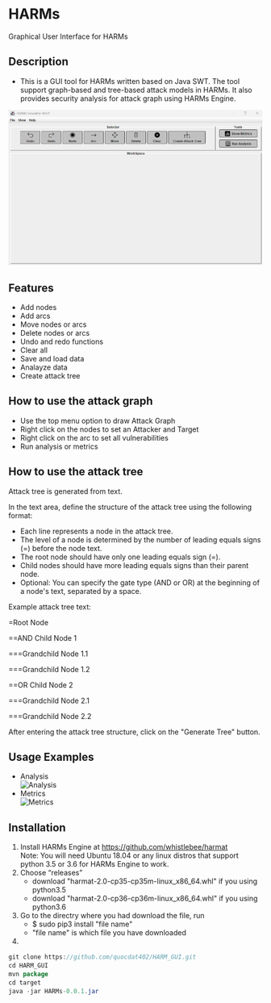 # HARMs
Graphical User Interface for HARMs

## Description
-	This is a GUI tool for HARMs written based on Java SWT. The tool support graph-based and tree-based attack models in HARMs. It also provides security analysis for attack graph using HARMs Engine.

![Main](./img/ui.png)
 
## Features
-	Add nodes
-	Add arcs
-	Move nodes or arcs
-	Delete nodes or arcs
-	Undo and redo functions
-	Clear all
-	Save and load data
-	Analayze data
-  Create attack tree

## How to use the attack graph
- Use the top menu option to draw Attack Graph
- Right click on the nodes to set an Attacker and Target
- Right click on the arc to set all vulnerabilities 
- Run analysis or metrics

## How to use the attack tree
Attack tree is generated from text.

In the text area, define the structure of the attack tree using the following format:

- Each line represents a node in the attack tree.
- The level of a node is determined by the number of leading equals signs (=) before the node text.
- The root node should have only one leading equals sign (=).
- Child nodes should have more leading equals signs than their parent node.
- Optional: You can specify the gate type (AND or OR) at the beginning of a node's text, separated by a space.

Example attack tree text:

=Root Node

==AND Child Node 1

===Grandchild Node 1.1

===Grandchild Node 1.2

==OR Child Node 2

===Grandchild Node 2.1

===Grandchild Node 2.2

After entering the attack tree structure, click on the "Generate Tree" button.

## Usage Examples
- Analysis<br />
![Analysis](./img/analysis.png)
- Metrics<br />
![Metrics](./img/metrics.png)

## Installation
1. Install HARMs Engine at https://github.com/whistlebee/harmat<br />
   Note: You will need Ubuntu 18.04 or any linux distros that support python 3.5 or 3.6 for HARMs Engine to work.
2. Choose “releases”
   - download "harmat-2.0-cp35-cp35m-linux_x86_64.whl" if you using python3.5
   - download "harmat-2.0-cp36-cp36m-linux_x86_64.whl" if you using python3.6
3. Go to the directry where you had download the file, run
    - $ sudo pip3 install "file name"
    - "file name" is which file you have downloaded
4.     
```java
git clone https://github.com/quocdat402/HARM_GUI.git
cd HARM_GUI
mvn package
cd target
java -jar HARMs-0.0.1.jar
```
